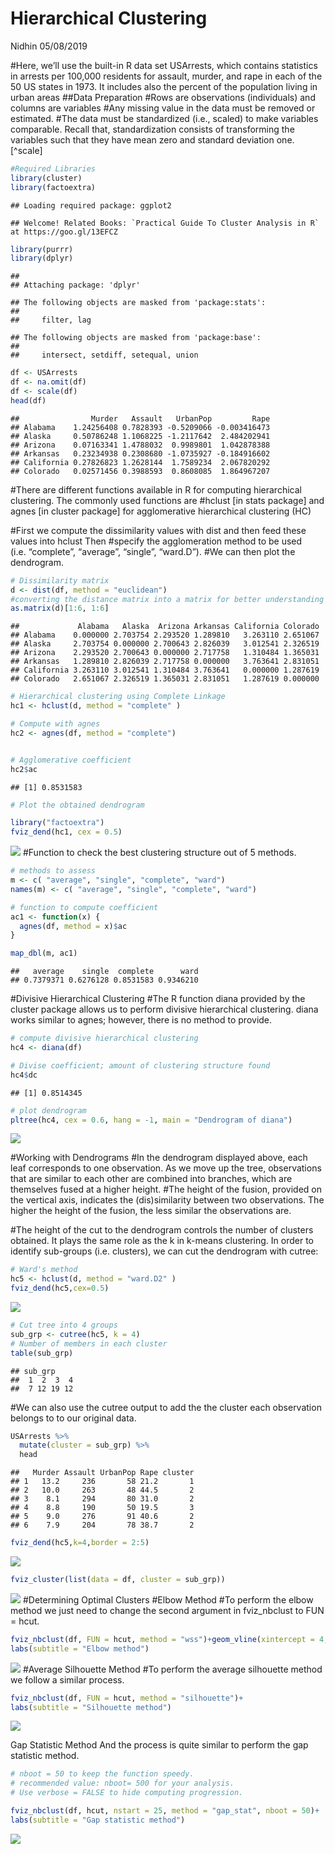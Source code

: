 Hierarchical Clustering
================
Nidhin
05/08/2019

\#Here, we’ll use the built-in R data set USArrests, which contains
statistics in arrests per 100,000 residents for assault, murder, and
rape in each of the 50 US states in 1973. It includes also the percent
of the population living in urban areas \#\#Data Preparation \#Rows are
observations (individuals) and columns are variables \#Any missing value
in the data must be removed or estimated. \#The data must be
standardized (i.e., scaled) to make variables comparable. Recall that,
standardization consists of transforming the variables such that they
have mean zero and standard deviation one.\[^scale\]

``` r
#Required Libraries
library(cluster)
library(factoextra)
```

    ## Loading required package: ggplot2

    ## Welcome! Related Books: `Practical Guide To Cluster Analysis in R` at https://goo.gl/13EFCZ

``` r
library(purrr)
library(dplyr)
```

    ## 
    ## Attaching package: 'dplyr'

    ## The following objects are masked from 'package:stats':
    ## 
    ##     filter, lag

    ## The following objects are masked from 'package:base':
    ## 
    ##     intersect, setdiff, setequal, union

``` r
df <- USArrests
df <- na.omit(df)
df <- scale(df)
head(df)
```

    ##                Murder   Assault   UrbanPop         Rape
    ## Alabama    1.24256408 0.7828393 -0.5209066 -0.003416473
    ## Alaska     0.50786248 1.1068225 -1.2117642  2.484202941
    ## Arizona    0.07163341 1.4788032  0.9989801  1.042878388
    ## Arkansas   0.23234938 0.2308680 -1.0735927 -0.184916602
    ## California 0.27826823 1.2628144  1.7589234  2.067820292
    ## Colorado   0.02571456 0.3988593  0.8608085  1.864967207

\#There are different functions available in R for computing
hierarchical clustering. The commonly used functions are \#hclust \[in
stats package\] and agnes \[in cluster package\] for agglomerative
hierarchical clustering (HC)

\#First we compute the dissimilarity values with dist and then feed
these values into hclust Then \#specify the agglomeration method to be
used (i.e. “complete”, “average”, “single”, “ward.D”). \#We can then
plot the dendrogram.

``` r
# Dissimilarity matrix
d <- dist(df, method = "euclidean")
#converting the distance matrix into a matrix for better understanding
as.matrix(d)[1:6, 1:6]
```

    ##             Alabama   Alaska  Arizona Arkansas California Colorado
    ## Alabama    0.000000 2.703754 2.293520 1.289810   3.263110 2.651067
    ## Alaska     2.703754 0.000000 2.700643 2.826039   3.012541 2.326519
    ## Arizona    2.293520 2.700643 0.000000 2.717758   1.310484 1.365031
    ## Arkansas   1.289810 2.826039 2.717758 0.000000   3.763641 2.831051
    ## California 3.263110 3.012541 1.310484 3.763641   0.000000 1.287619
    ## Colorado   2.651067 2.326519 1.365031 2.831051   1.287619 0.000000

``` r
# Hierarchical clustering using Complete Linkage
hc1 <- hclust(d, method = "complete" )

# Compute with agnes
hc2 <- agnes(df, method = "complete")


# Agglomerative coefficient
hc2$ac
```

    ## [1] 0.8531583

``` r
# Plot the obtained dendrogram

library("factoextra")
fviz_dend(hc1, cex = 0.5)
```

![](Hierarchical-Clustering_files/figure-gfm/unnamed-chunk-2-1.png)<!-- -->
\#Function to check the best clustering structure out of 5 methods.

``` r
# methods to assess
m <- c( "average", "single", "complete", "ward")
names(m) <- c( "average", "single", "complete", "ward")

# function to compute coefficient
ac1 <- function(x) {
  agnes(df, method = x)$ac
}

map_dbl(m, ac1)
```

    ##   average    single  complete      ward 
    ## 0.7379371 0.6276128 0.8531583 0.9346210

\#Divisive Hierarchical Clustering \#The R function diana provided by
the cluster package allows us to perform divisive hierarchical
clustering. diana works similar to agnes; however, there is no method to
provide.

``` r
# compute divisive hierarchical clustering
hc4 <- diana(df)

# Divise coefficient; amount of clustering structure found
hc4$dc
```

    ## [1] 0.8514345

``` r
# plot dendrogram
pltree(hc4, cex = 0.6, hang = -1, main = "Dendrogram of diana")
```

![](Hierarchical-Clustering_files/figure-gfm/unnamed-chunk-4-1.png)<!-- -->

\#Working with Dendrograms \#In the dendrogram displayed above, each
leaf corresponds to one observation. As we move up the tree,
observations that are similar to each other are combined into branches,
which are themselves fused at a higher height. \#The height of the
fusion, provided on the vertical axis, indicates the (dis)similarity
between two observations. The higher the height of the fusion, the less
similar the observations are.

\#The height of the cut to the dendrogram controls the number of
clusters obtained. It plays the same role as the k in k-means
clustering. In order to identify sub-groups (i.e. clusters), we can cut
the dendrogram with cutree:

``` r
# Ward's method
hc5 <- hclust(d, method = "ward.D2" )
fviz_dend(hc5,cex=0.5)
```

![](Hierarchical-Clustering_files/figure-gfm/unnamed-chunk-5-1.png)<!-- -->

``` r
# Cut tree into 4 groups
sub_grp <- cutree(hc5, k = 4)
# Number of members in each cluster
table(sub_grp)
```

    ## sub_grp
    ##  1  2  3  4 
    ##  7 12 19 12

\#We can also use the cutree output to add the the cluster each
observation belongs to to our original data.

``` r
USArrests %>%
  mutate(cluster = sub_grp) %>%
  head
```

    ##   Murder Assault UrbanPop Rape cluster
    ## 1   13.2     236       58 21.2       1
    ## 2   10.0     263       48 44.5       2
    ## 3    8.1     294       80 31.0       2
    ## 4    8.8     190       50 19.5       3
    ## 5    9.0     276       91 40.6       2
    ## 6    7.9     204       78 38.7       2

``` r
fviz_dend(hc5,k=4,border = 2:5)
```

![](Hierarchical-Clustering_files/figure-gfm/unnamed-chunk-7-1.png)<!-- -->

``` r
fviz_cluster(list(data = df, cluster = sub_grp))
```

![](Hierarchical-Clustering_files/figure-gfm/unnamed-chunk-7-2.png)<!-- -->
\#Determining Optimal Clusters \#Elbow Method \#To perform the elbow
method we just need to change the second argument in fviz\_nbclust to
FUN =
hcut.

``` r
fviz_nbclust(df, FUN = hcut, method = "wss")+geom_vline(xintercept = 4, linetype = 2)+
labs(subtitle = "Elbow method")
```

![](Hierarchical-Clustering_files/figure-gfm/unnamed-chunk-8-1.png)<!-- -->
\#Average Silhouette Method \#To perform the average silhouette method
we follow a similar process.

``` r
fviz_nbclust(df, FUN = hcut, method = "silhouette")+
labs(subtitle = "Silhouette method")
```

![](Hierarchical-Clustering_files/figure-gfm/unnamed-chunk-9-1.png)<!-- -->

Gap Statistic Method And the process is quite similar to perform the gap
statistic method.

``` r
# nboot = 50 to keep the function speedy.
# recommended value: nboot= 500 for your analysis.
# Use verbose = FALSE to hide computing progression.

fviz_nbclust(df, hcut, nstart = 25, method = "gap_stat", nboot = 50)+
labs(subtitle = "Gap statistic method")
```

![](Hierarchical-Clustering_files/figure-gfm/unnamed-chunk-10-1.png)<!-- -->
